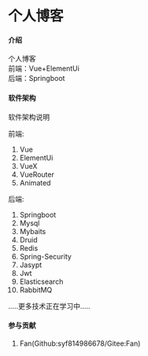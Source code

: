# 个人博客

#### 介绍
个人博客  
前端：Vue+ElementUi  
后端：Springboot  

#### 软件架构
软件架构说明  

前端:  
1. Vue  
2. ElementUi  
3. VueX  
4. VueRouter  
5. Animated  

后端:  
1. Springboot  
2. Mysql  
3. Mybaits  
4. Druid  
5. Redis  
6. Spring-Security  
7. Jasypt  
8. Jwt  
9. Elasticsearch
10. RabbitMQ

.....更多技术正在学习中.....

#### 参与贡献
1. Fan(Github:syf814986678/Gitee:Fan)

